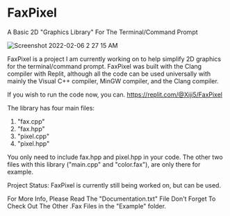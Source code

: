 # FaxPixel
A Basic 2D "Graphics Library" For The Terminal/Command Prompt

![Screenshot 2022-02-06 2 27 15 AM](https://user-images.githubusercontent.com/93073505/152673127-2335200c-5a8c-4eef-a521-1e98ea2f481f.png)

FaxPixel is a project I am currently working on to help simplify 2D graphics for the terminal/command prompt.
FaxPixel was built with the Clang compiler with Replit, although all the code can be used universally with mainly the Visual C++ compiler, MinGW compiler, and the Clang compiler. 

If you wish to run the code now, you can.
https://replit.com/@Xiji5/FaxPixel

The library has four main files:
1. "fax.cpp"
2. "fax.hpp"
3. "pixel.cpp"
4. "pixel.hpp"

You only need to include fax.hpp and pixel.hpp in your code.
The other two files with this library ("main.cpp" and "color.fax"), are only there for example.

Project Status: FaxPixel is currently still being worked on, but can be used.



For More Info, Please Read The "Documentation.txt" File
Don't Forget To Check Out The Other .Fax Files in the "Example" folder.
